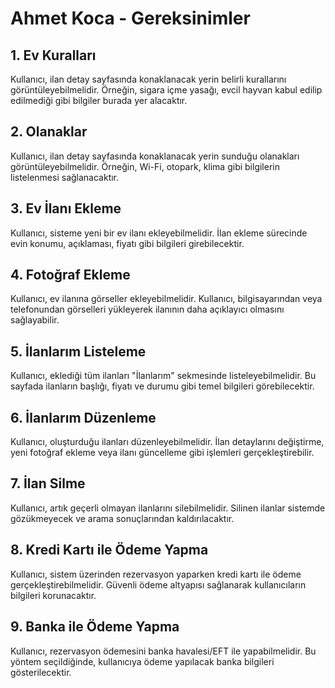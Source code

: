 # Ahmet Koca - Gereksinimler

## 1. Ev Kuralları  
Kullanıcı, ilan detay sayfasında konaklanacak yerin belirli kurallarını görüntüleyebilmelidir. Örneğin, sigara içme yasağı, evcil hayvan kabul edilip edilmediği gibi bilgiler burada yer alacaktır.

## 2. Olanaklar  
Kullanıcı, ilan detay sayfasında konaklanacak yerin sunduğu olanakları görüntüleyebilmelidir. Örneğin, Wi-Fi, otopark, klima gibi bilgilerin listelenmesi sağlanacaktır.

## 3. Ev İlanı Ekleme  
Kullanıcı, sisteme yeni bir ev ilanı ekleyebilmelidir. İlan ekleme sürecinde evin konumu, açıklaması, fiyatı gibi bilgileri girebilecektir.

## 4. Fotoğraf Ekleme  
Kullanıcı, ev ilanına görseller ekleyebilmelidir. Kullanıcı, bilgisayarından veya telefonundan görselleri yükleyerek ilanının daha açıklayıcı olmasını sağlayabilir.

## 5. İlanlarım Listeleme  
Kullanıcı, eklediği tüm ilanları "İlanlarım" sekmesinde listeleyebilmelidir. Bu sayfada ilanların başlığı, fiyatı ve durumu gibi temel bilgileri görebilecektir.

## 6. İlanlarım Düzenleme  
Kullanıcı, oluşturduğu ilanları düzenleyebilmelidir. İlan detaylarını değiştirme, yeni fotoğraf ekleme veya ilanı güncelleme gibi işlemleri gerçekleştirebilir.

## 7. İlan Silme  
Kullanıcı, artık geçerli olmayan ilanlarını silebilmelidir. Silinen ilanlar sistemde gözükmeyecek ve arama sonuçlarından kaldırılacaktır.

## 8. Kredi Kartı ile Ödeme Yapma  
Kullanıcı, sistem üzerinden rezervasyon yaparken kredi kartı ile ödeme gerçekleştirebilmelidir. Güvenli ödeme altyapısı sağlanarak kullanıcıların bilgileri korunacaktır.

## 9. Banka ile Ödeme Yapma  
Kullanıcı, rezervasyon ödemesini banka havalesi/EFT ile yapabilmelidir. Bu yöntem seçildiğinde, kullanıcıya ödeme yapılacak banka bilgileri gösterilecektir.
